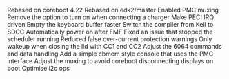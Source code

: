 Rebased on coreboot 4.22
Rebased on edk2/master
Enabled PMC muxing
Remove the option to turn on when connecting a charger
Make PECI IRQ driven
Empty the keyboard buffer faster
Switch the compiler from Keil to SDCC
Automatically power on after FMF
Fixed an issue that stopped the scheduler running
Reduced false over-current protection warnings
Only wakeup when closing the lid with CC1 and CC2
Adjust the 6064 commands and data handling
Add a simple cbmem style console that uses the PMC interface
Adjust the muxing to avoid coreboot disconnecting displays on boot
Optimise i2c ops
